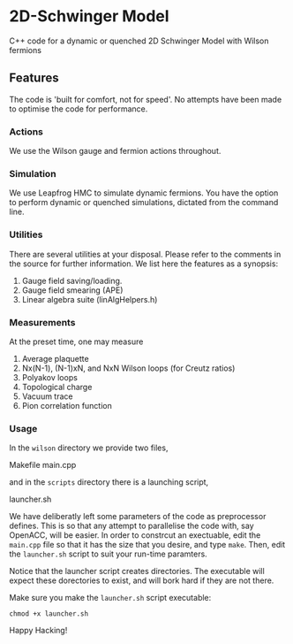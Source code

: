 # 2D-Schwinger Model

C++ code for a dynamic or quenched 2D Schwinger Model with Wilson fermions

## Features

The code is 'built for comfort, not for speed'. No attempts have been made to
optimise the code for performance. 

### Actions

We use the Wilson gauge and fermion actions throughout.

### Simulation

We use Leapfrog HMC to simulate dynamic fermions. You have the option to perform dynamic
or quenched simulations, dictated from the command line.

### Utilities

There are several utilities at your disposal. Please refer to the comments in
the source for further information. We list here the features as a synopsis:

   1. Gauge field saving/loading.
   2. Gauge field smearing (APE)
   3. Linear algebra suite (linAlgHelpers.h)

### Measurements

At the preset time, one may measure

   1. Average plaquette
   2. Nx(N-1), (N-1)xN, and NxN Wilson loops (for Creutz ratios)
   3. Polyakov loops
   4. Topological charge
   5. Vacuum trace
   6. Pion correlation function

### Usage

In the `wilson` directory we provide two files,

   Makefile
   main.cpp

and in the `scripts` directory there is a launching script,

   launcher.sh

We have deliberatly left some parameters of the code as preprocessor defines.
This is so that any attempt to parallelise the code with, say OpenACC, will
be easier. In order to constrcut an exectuable, edit the `main.cpp` file so
that it has the size that you desire, and type `make`. Then, edit the 
`launcher.sh` script to suit your run-time paramters.

Notice that the launcher script creates directories. The executable will expect
these dorectories to exist, and will bork hard if they are not there.

Make sure you make the `launcher.sh` script executable:

`chmod +x launcher.sh`

Happy Hacking!
